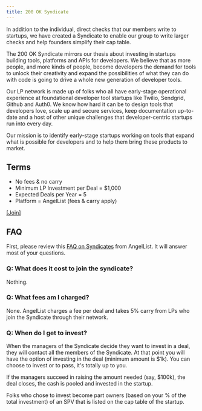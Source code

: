 ```yaml
---
title: 200 OK Syndicate
---
```

In addition to the individual, direct checks that our members write to startups, we have created a Syndicate to enable our group to write larger checks and help founders simplify their cap table.

The 200 OK Syndicate mirrors our thesis about investing in startups building tools, platforms and APIs for developers. We believe that as more people, and more kinds of people, become developers the demand for tools to unlock their creativity and expand the possibilities of what they can do with code is going to drive a whole new generation of developer tools.

Our LP network is made up of folks who all have early-stage operational experience at foundational developer tool startups like Twilio, Sendgrid, Github and Auth0. We know how hard it can be to design tools that developers love, scale up and secure services, keep documentation up-to-date and a host of other unique challenges that developer-centric startups run into every day.

Our mission is to identify early-stage startups working on tools that expand what is possible for developers and to help them bring these products to market.
## Terms

* No fees & no carry
* Minimum LP Investment per Deal = $1,​000
* Expected Deals per Year = 5
* Platform = AngelList (fees & carry apply)

[[Join]](https://angel.co/s/http-200-ok/w7Q2q)

## FAQ

First, please review this [FAQ on Syndicates](https://help.venture.angel.co/hc/en-us/sections/360009504072-Syndicates) from AngelList. It will answer most of your questions.

### Q: What does it cost to join the syndicate?

Nothing.

### Q: What fees am I charged?

None. AngelList charges a fee per deal and takes 5% carry from LPs who join the Syndicate through their network.

### Q: When do I get to invest?

When the managers of the Syndicate decide they want to invest in a deal, they will contact all the members of the Syndicate. At that point you will have the option of investing in the deal (minimum amount is $1k). You can choose to invest or to pass, it's totally up to you.

If the managers succeed in raising the amount needed (say, $100k), the deal closes, the cash is pooled and invested in the startup.

Folks who chose to invest become part owners (based on your % of the total investment) of an SPV that is listed on the cap table of the startup.
